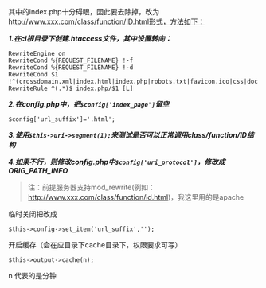 其中的index.php十分碍眼，因此要去除掉，改为http://www.xxx.com/class/function/ID.html形式，方法如下：

***1.在ci根目录下创建.htaccess文件，其中设置转向：***

```
RewriteEngine on
RewriteCond %{REQUEST_FILENAME} !-f
RewriteCond %{REQUEST_FILENAME} !-d
RewriteCond $1 !^(crossdomain.xml|index.html|index.php|robots.txt|favicon.ico|css|doc|html|images|js|upload)
RewriteRule ^(.*)$ index.php/$1 [L]
```

***2.在config.php中，把```$config['index_page']```留空***

```
$config['url_suffix']='.html';
```

***3.使用```$this->uri->segment(1);```来测试是否可以正常调用class/function/ID结构***

***4.如果不行，则修改config.php中```$config['uri_protocol']```，修改成ORIG_PATH_INFO***

>注：前提服务器支持mod_rewrite(例如：http://www.xxx.com/class/function/id.html)，我这里用的是apache

临时关闭把改成

```
$this->config->set_item('url_suffix','');
```

开启缓存（会在应目录下cache目录下，权限要求可写）

```
$this->output->cache(n);
```

n 代表的是分钟